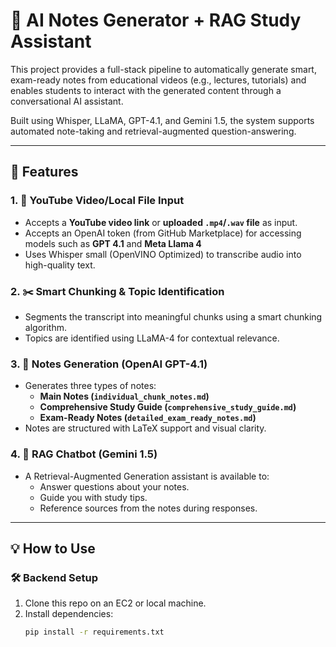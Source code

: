 # 🧠 AI Notes Generator + RAG Study Assistant

This project provides a full-stack pipeline to automatically generate smart, exam-ready notes from educational videos (e.g., lectures, tutorials) and enables students to interact with the generated content through a conversational AI assistant.  

Built using Whisper, LLaMA, GPT-4.1, and Gemini 1.5, the system supports automated note-taking and retrieval-augmented question-answering.

---

## 🚀 Features

### 1. 🎥 YouTube Video/Local File Input
- Accepts a **YouTube video link** or **uploaded `.mp4`/`.wav` file** as input.
- Accepts an OpenAI token (from GitHub Marketplace) for accessing models such as **GPT 4.1** and **Meta Llama 4**
- Uses Whisper small (OpenVINO Optimized) to transcribe audio into high-quality text.

### 2. ✂️ Smart Chunking & Topic Identification
- Segments the transcript into meaningful chunks using a smart chunking algorithm.
- Topics are identified using LLaMA-4 for contextual relevance.

### 3. 📝 Notes Generation (OpenAI GPT-4.1)
- Generates three types of notes:
  - **Main Notes (`individual_chunk_notes.md`)**
  - **Comprehensive Study Guide (`comprehensive_study_guide.md`)**
  - **Exam-Ready Notes (`detailed_exam_ready_notes.md`)**
- Notes are structured with LaTeX support and visual clarity.

### 4. 🤖 RAG Chatbot (Gemini 1.5)
- A Retrieval-Augmented Generation assistant is available to:
  - Answer questions about your notes.
  - Guide you with study tips.
  - Reference sources from the notes during responses.

---

## 💡 How to Use

### 🛠️ Backend Setup

1. Clone this repo on an EC2 or local machine.
2. Install dependencies:
   ```bash
   pip install -r requirements.txt
